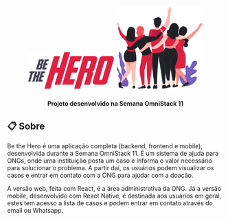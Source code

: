  <h1 align="center">
    <img alt="Logo Be the Hero" src=".github/logo.png" width="200px" />
    <img alt="Heroes" src=".github/heroes.png" width="200px" />
</h1>
<h4 align="center">
   Projeto desenvolvido na Semana OmniStack 11
</h4>

## 📋 Sobre

Be the Hero é uma aplicação completa (backend, frontend e mobile), desenvolvida durante a Semana OmniStack 11. É um sistema de ajuda para ONGs, onde uma instituição posta um caso e informa o valor necessário para solucionar o problema. A partir daí, os usuários podem visualizar os casos e entrar em contato com a ONG para ajudar com a doação.

A versão web, feita com React, é a área administrativa da ONG. Já a versão mobile, desenvolvido com React Native, é destinada aos usuários em geral, estes tem acesso a lista de casos e podem entrar em contato através do email ou Whatsapp.
